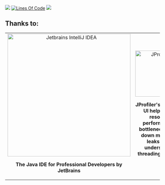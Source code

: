 [![](https://discord.com/api/guilds/805168792250220544/widget.png)](https://discord.gg/wpHCbqJRmM "Discord")
[![Lines Of Code](https://tokei.rs/b1/github/NegativeKB/PlayTime?category=code)](https://github.com/NegativeKB/PlayTime)
[![](https://bstats.org/signatures/bukkit/staff%20Chat.svg)](https://bstats.org/signatures/bukkit/staff%20Chat.svg "StaffChat on bStats")

## Thanks to:
<table>
    <tr>
        <td align="center" width="50%">
            <a href="https://www.jetbrains.com/idea/"><img src="https://scarsz.me/i/x2262.png" alt="Jetbrains IntelliJ IDEA" width="400px"></img></a>
            <p><strong>The Java IDE for Professional Developers by JetBrains</strong></p>            
        </td>
        <td align="center" width="50%">
            <a href="http://www.ej-technologies.com/products/jprofiler/overview.html"><img src="https://www.ej-technologies.com/images/product_banners/jprofiler_large.png" alt="JProfiler" width="150px"></img></a>
            <p><strong>JProfiler's intuitive UI helps you resolve performance bottlenecks, pin down memory leaks and understand threading issues.</strong></p>
        </td>
    </tr>
</table>

